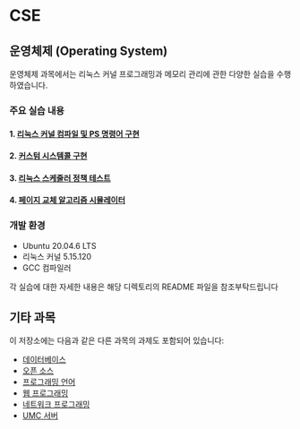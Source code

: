 # CSE

## 운영체제 (Operating System)

운영체제 과목에서는 리눅스 커널 프로그래밍과 메모리 관리에 관한 다양한 실습을 수행하였습니다.

### 주요 실습 내용

#### 1. [리눅스 커널 컴파일 및 PS 명령어 구현](./Operating%20System/practice1/)

#### 2. [커스텀 시스템콜 구현](./Operating%20System/practice2/)


#### 3. [리눅스 스케줄러 정책 테스트](./Operating%20System/practice3/)

#### 4. [페이지 교체 알고리즘 시뮬레이터](./Operating%20System/practice4/)

### 개발 환경
- Ubuntu 20.04.6 LTS
- 리눅스 커널 5.15.120
- GCC 컴파일러

각 실습에 대한 자세한 내용은 해당 디렉토리의 README 파일을 참조부탁드립니다

## 기타 과목

이 저장소에는 다음과 같은 다른 과목의 과제도 포함되어 있습니다:

- [데이터베이스](./Database%202/)
- [오픈 소스](./Open%20Source/)
- [프로그래밍 언어](./Program%20language/)
- [웹 프로그래밍](./WebPrograming/)
- [네트워크 프로그래밍](./network%20programing/)
- [UMC 서버](./Umc%206th/Ch01.%20About%20Server/)
